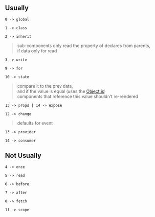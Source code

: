 ## Usually
`0 -> global`

`1 -> class`

`2 -> inherit`
>  sub-components only read the property of declares from parents,<br>
>  if data only for read

`3 -> write`
 
`9 -> for`
 
`10 -> state`
> compare it to the prev data,<br>
> and if the value is equal (uses the [Object.is](https://developer.mozilla.org/en-US/docs/Web/JavaScript/Reference/Global_Objects/Object/is#description))<br>
> components that reference this value shouldn't re-rendered
 
`13 -> props | 14 -> expose`
 
`12 -> change`
> defaults for event
 
`13 -> provider`
 
`14 -> consumer`
 
## Not Usually
`4 -> once`

`5 -> read`

`6 -> before`

`7 -> after`

`8 -> fetch`

`11 -> scope`

